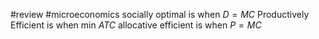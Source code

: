 #review #microeconomics 
socially optimal is when $D=MC$
Productively Efficient is when $\text{min }ATC$
allocative efficient is when $P=MC$